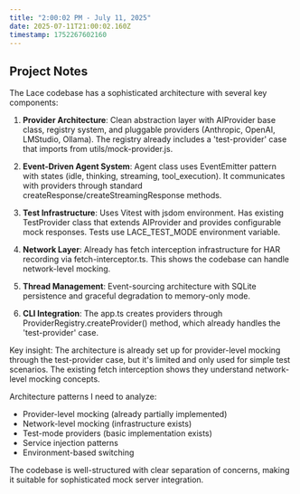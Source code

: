 ```yaml
---
title: "2:00:02 PM - July 11, 2025"
date: 2025-07-11T21:00:02.160Z
timestamp: 1752267602160
---
```


## Project Notes

The Lace codebase has a sophisticated architecture with several key components:

1. **Provider Architecture**: Clean abstraction layer with AIProvider base class, registry system, and pluggable providers (Anthropic, OpenAI, LMStudio, Ollama). The registry already includes a 'test-provider' case that imports from utils/mock-provider.js.

2. **Event-Driven Agent System**: Agent class uses EventEmitter pattern with states (idle, thinking, streaming, tool_execution). It communicates with providers through standard createResponse/createStreamingResponse methods.

3. **Test Infrastructure**: Uses Vitest with jsdom environment. Has existing TestProvider class that extends AIProvider and provides configurable mock responses. Tests use LACE_TEST_MODE environment variable.

4. **Network Layer**: Already has fetch interception infrastructure for HAR recording via fetch-interceptor.ts. This shows the codebase can handle network-level mocking.

5. **Thread Management**: Event-sourcing architecture with SQLite persistence and graceful degradation to memory-only mode.

6. **CLI Integration**: The app.ts creates providers through ProviderRegistry.createProvider() method, which already handles the 'test-provider' case.

Key insight: The architecture is already set up for provider-level mocking through the test-provider case, but it's limited and only used for simple test scenarios. The existing fetch interception shows they understand network-level mocking concepts.

Architecture patterns I need to analyze:
- Provider-level mocking (already partially implemented)
- Network-level mocking (infrastructure exists)
- Test-mode providers (basic implementation exists)
- Service injection patterns
- Environment-based switching

The codebase is well-structured with clear separation of concerns, making it suitable for sophisticated mock server integration.
